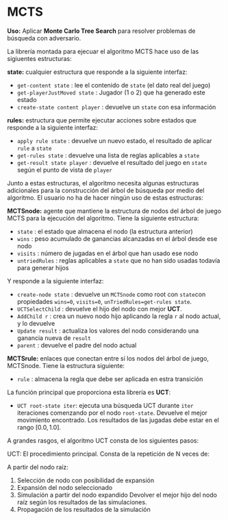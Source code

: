 # MCTS
**Uso:** Aplicar **Monte Carlo Tree Search** para resolver problemas de búsqueda con adversario.

La librería montada para ejecuar el algoritmo MCTS hace uso de las sigiuentes estructuras:

**state:** cualquier estructura que responde a la siguiente interfaz:
+ `get-content state`           : lee el contenido de `state` (el dato real del juego)
+ `get-playerJustMoved state`   : Jugador (1 o 2) que ha generado este estado
+ `create-state content player` : devuelve un `state` con esa información
	
**rules:** estructura que permite ejecutar acciones sobre estados que responde a la siguiente interfaz:
+ `apply rule state`        : devuelve un nuevo estado, el resultado de aplicar `rule` a `state`
+ `get-rules state`         : devuelve una lista de reglas aplicables a `state`
+ `get-result state player` : devuelve el resultado del juego en `state` según el punto de vista de `player` 
	
Junto a estas estructuras, el algoritmo necesita algunas estructuras adicionales para la construcción del árbol de búsqueda por medio del algoritmo. El usuario no ha de hacer ningún uso de estas estructuras:

**MCTSnode:** agente que mantiene la estructura de nodos del árbol de juego MCTS para la ejecución del algoritmo. Tiene la siguiente estructura:
+ `state`        : el estado que almacena el nodo (la estructura anterior)
+ `wins`         : peso acumulado de ganancias alcanzadas en el árbol desde ese nodo
+ `visits`       : número de jugadas en el árbol que han usado ese nodo
+ `untriedRules` : reglas aplicables a `state` que no han sido usadas todavía para generar hijos
	
Y responde a la siguiente interfaz:
+ `create-node state` : devuelve un `MCTSnode` como root con `state`con propiedades `wins=0`, `visits=0`, `unTriedRules=get-rules state`.
+ `UCTSelectChild`   : devuelve el hijo del nodo con mejor **UCT**.
+ `AddChild r`       : crea un nuevo nodo hijo aplicando la regla `r` al nodo actual, y lo devuelve
+ `Update result`    : actualiza los valores del nodo considerando una ganancia nueva de `result`
+ `parent`           : devuelve el padre del nodo actual

**MCTSrule:** enlaces que conectan entre sí los nodos del árbol de juego, MCTSnode. Tiene la estructura siguiente:
+ `rule`    : almacena la regla que debe ser aplicada en estra transición

La función principal que proporciona esta librería es **UCT**:

+ `UCT root-state iter`: ejecuta una búsqueda UCT durante `iter` iteraciones comenzando por el nodo `root-state`. Devuelve el mejor movimiento encontrado. Los resultados de las jugadas debe estar en el rango $[0.0, 1.0]$.

A grandes rasgos, el algoritmo UCT consta de los siguientes pasos:

UCT: El procedimiento principal. Consta de la repetición de N veces de:

A partir del nodo raíz:
  1. Selección de nodo con posibilidad de expansión
  2. Expansión del nodo seleccionado
  3. Simulación a partir del nodo expandido
  Devolver el mejor hijo del nodo raíz según los resultados de las simulaciones.
  4. Propagación de los resultados de la simulación
